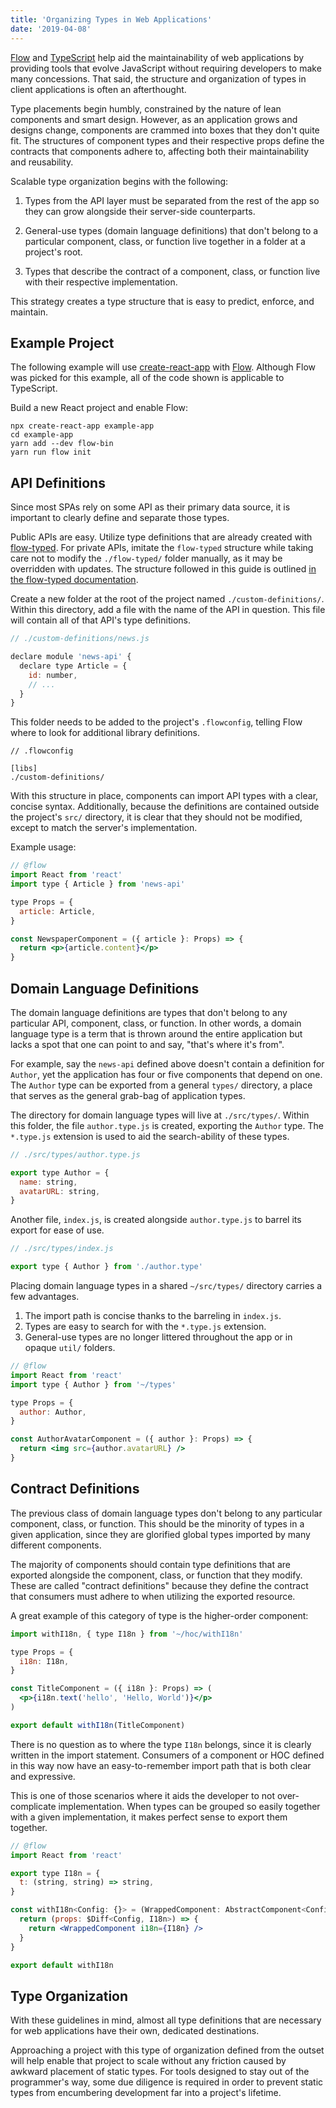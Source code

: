 ```yaml
---
title: 'Organizing Types in Web Applications'
date: '2019-04-08'
---
```


[Flow](https://flow.org/) and [TypeScript](https://www.typescriptlang.org/)
help aid the maintainability of web applications by providing
tools that evolve JavaScript without requiring developers to make
many concessions. That said, the structure and organization of types
in client applications is often an afterthought.

Type placements begin humbly, constrained by the nature of lean
components and smart design. However, as an application grows and
designs change, components are crammed into boxes that they don't
quite fit. The structures of component types and their respective
props define the contracts that components adhere to, affecting
both their maintainability and reusability.

Scalable type organization begins with the following:

1. Types from the API layer must be separated from the rest
   of the app so they can grow alongside their server-side
   counterparts.

2. General-use types (domain language
   definitions) that don't belong to a particular component, class,
   or function live together in a folder at a project's root.

3. Types that describe the contract of a component,
   class, or function live with their respective implementation.

This strategy creates a type structure that is easy to predict,
enforce, and maintain.

## Example Project

The following example will use
[create-react-app](https://github.com/facebook/create-react-app)
with [Flow](https://flow.org/). Although Flow was picked for this
example, all of the code shown is applicable to TypeScript.

Build a new React project and enable Flow:

```
npx create-react-app example-app
cd example-app
yarn add --dev flow-bin
yarn run flow init
```

## API Definitions

Since most SPAs rely on some API as their primary data source, it is important
to clearly define and separate those types.

Public APIs are easy. Utilize type
definitions that are already created with [flow-typed](https://github.com/flow-typed/flow-typed).
For private APIs, imitate the `flow-typed` structure
while taking care not to modify the `./flow-typed/` folder manually, as it may
be overridden with updates. The structure followed in this guide is outlined
[in the flow-typed documentation](https://github.com/flow-typed/flow-typed/wiki/Importing-And-Using-Type-Definitions#manualcustom-definitions).

Create a new folder at the root of the project named `./custom-definitions/`. Within
this directory, add a file with the name of the API in question. This file will
contain all of that API's type definitions.

```js
// ./custom-definitions/news.js

declare module 'news-api' {
  declare type Article = {
    id: number,
    // ...
  }
}
```

This folder needs to be added to the project's `.flowconfig`, telling Flow
where to look for additional library definitions.

```
// .flowconfig

[libs]
./custom-definitions/
```

With this structure in place, components can import API types with a clear,
concise syntax. Additionally, because the definitions are contained outside
the project's `src/` directory, it is clear that they should not
be modified, except to match the server's implementation.

Example usage:

```jsx
// @flow
import React from 'react'
import type { Article } from 'news-api'

type Props = {
  article: Article,
}

const NewspaperComponent = ({ article }: Props) => {
  return <p>{article.content}</p>
}
```

## Domain Language Definitions

The domain language definitions are types that don't belong to any particular API,
component, class, or function. In other words, a domain language type is a term
that is thrown around the entire application but lacks a spot that one can point
to and say, "that's where it's from".

For example, say the `news-api` defined above doesn't contain a definition for
`Author`, yet the application has four or five components that depend on one.
The `Author` type can be exported from a general `types/` directory, a place
that serves as the general grab-bag of application types.

The directory for domain language types will live at `./src/types/`. Within
this folder, the file `author.type.js` is created, exporting the `Author` type.
The `*.type.js` extension is used to aid the search-ability of these types.

```js
// ./src/types/author.type.js

export type Author = {
  name: string,
  avatarURL: string,
}
```

Another file, `index.js`, is created alongside `author.type.js` to barrel its
export for ease of use.

```js
// ./src/types/index.js

export type { Author } from './author.type'
```

Placing domain language types in a shared `~/src/types/` directory carries
a few advantages.

1. The import path is concise thanks to the barreling in `index.js`.
2. Types are easy to search for with the `*.type.js` extension.
3. General-use types are no longer littered throughout the app or in
   opaque `util/` folders.

```jsx
// @flow
import React from 'react'
import type { Author } from '~/types'

type Props = {
  author: Author,
}

const AuthorAvatarComponent = ({ author }: Props) => {
  return <img src={author.avatarURL} />
}
```

## Contract Definitions

The previous class of domain language types don't belong to any particular
component, class, or function. This should be the minority of types in
a given application, since they are glorified global types imported by many
different components.

The majority of components should contain type definitions
that are exported alongside the component, class, or function that they
modify. These are called "contract definitions" because they define the
contract that consumers must adhere to when utilizing the exported
resource.

A great example of this category of type is the higher-order component:

```jsx
import withI18n, { type I18n } from '~/hoc/withI18n'

type Props = {
  i18n: I18n,
}

const TitleComponent = ({ i18n }: Props) => (
  <p>{i18n.text('hello', 'Hello, World')}</p>
)

export default withI18n(TitleComponent)
```

There is no question as to where the type `I18n` belongs, since it is clearly
written in the import statement. Consumers of a component or HOC defined in
this way now have an easy-to-remember import path that is both clear
and expressive.

This is one of those scenarios where it aids the developer to not over-complicate
implementation. When types can be grouped so easily together with a given
implementation, it makes perfect sense to export them together.

```jsx
// @flow
import React from 'react'

export type I18n = {
  t: (string, string) => string,
}

const withI18n<Config: {}> = (WrappedComponent: AbstractComponent<Config>) => {
  return (props: $Diff<Config, I18n>) => {
    return <WrappedComponent i18n={I18n} />
  }
}

export default withI18n
```

## Type Organization

With these guidelines in mind, almost all type definitions that are
necessary for web applications have their own, dedicated destinations.

Approaching a project with this type of organization defined from the
outset will help enable that project to scale without any friction caused
by awkward placement of static types. For tools designed to stay out of
the programmer's way, some due diligence is required in order to
prevent static types from encumbering development far into a project's
lifetime.
